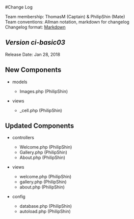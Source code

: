 #Change Log

Team membership:  ThomasM (Captain) & PhilipShin (Mate)  
Team conventions: Allman notation, markdown for changelog  
Changelog format: [Markdown](https://github.com/adam-p/markdown-here/wiki/Markdown-Cheatsheet) 

## *Version ci-basic03*

Release Date: Jan 28, 2018

## New Components

-   models
    
    - Images.php (PhilipShin)

-   views
    
    - _cell.php (PhilipShin)
    
## Updated Components

-   controllers

    -   Welcome.php (PhilipShin)
    -   Gallery.php (PhilipShin)
    -   About.php (PhilipShin)

-   views

    -   welcome.php (PhilipShin)
    -   gallery.php (PhilipShin)
    -   about.php (PhilipShin)
    
-   config

    - database.php (PhilipShin)
    - autoload.php (PhilipShin)

    


